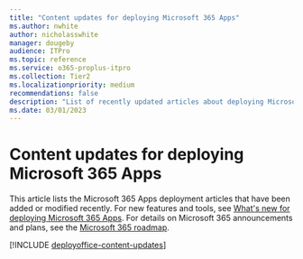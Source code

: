 ```yaml
--- 
title: "Content updates for deploying Microsoft 365 Apps" 
ms.author: nwhite
author: nicholasswhite
manager: dougeby 
audience: ITPro 
ms.topic: reference 
ms.service: o365-proplus-itpro 
ms.collection: Tier2
ms.localizationpriority: medium 
recommendations: false
description: "List of recently updated articles about deploying Microsoft 365 Apps" 
ms.date: 03/01/2023
---
```


# Content updates for deploying Microsoft 365 Apps

This article lists the Microsoft 365 Apps deployment articles that have been added or modified recently. For new features and tools, see [What's new for deploying Microsoft 365 Apps](whats-new.md). For details on Microsoft 365 announcements and plans, see the [Microsoft 365 roadmap](https://www.microsoft.com/microsoft-365/roadmap). 

[!INCLUDE [deployoffice-content-updates](includes/deployoffice-content-updates.md)]